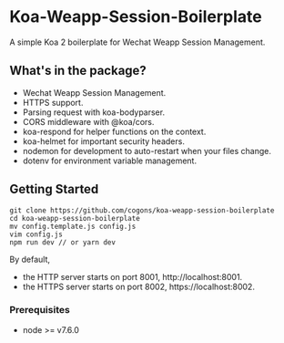 # Koa-Weapp-Session-Boilerplate

A simple Koa 2 boilerplate for Wechat Weapp Session Management.

## What's in the package?

* Wechat Weapp Session Management.
* HTTPS support.
* Parsing request with koa-bodyparser.
* CORS middleware with @koa/cors.
* koa-respond for helper functions on the context.
* koa-helmet for important security headers.
* nodemon for development to auto-restart when your files change.
* dotenv for environment variable management.

## Getting Started

```
git clone https://github.com/cogons/koa-weapp-session-boilerplate
cd koa-weapp-session-boilerplate
mv config.template.js config.js
vim config.js
npm run dev // or yarn dev
```

By default,

* the HTTP server starts on port 8001, http://localhost:8001.
* the HTTPS server starts on port 8002, https://localhost:8002.

### Prerequisites

* node >= v7.6.0